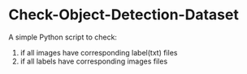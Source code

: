 # Check-Object-Detection-Dataset
A simple Python script to check:
1. if all images have corresponding label(txt) files
2. if all labels have corresponding images files
